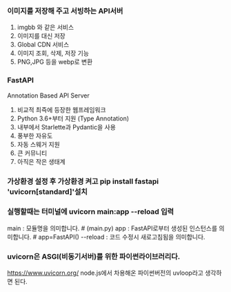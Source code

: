 ### 이미지를 저장해 주고 서빙하는 API서버

1. imgbb 와 같은 서비스
2. 이미지를 대신 저장
3. Global CDN 서비스
4. 이미지 조회, 삭제, 저장 기능
5. PNG,JPG 등을 webp로 변환

### FastAPI
Annotation Based API Server
1. 비교적 최즉에 등장한 웹프레임워크
2. Python 3.6+부터 지원 (Type Annotation)
3. 내부에서 Starlette과 Pydantic을 사용
4. 풍부한 자유도
5. 자동 스웨거 지원
6. 큰 커뮤니티
7. 아직은 작은 생태계


### 가상환경 설정 후 가상환경 켜고 pip install fastapi 'uvicorn[standard]'설치
### 실행할때는 터미널에 uvicorn main:app --reload 입력
main : 모듈명을 의미합니다. # (main.py)
app : FastAPI로부터 생성된 인스턴스를 의미합니다. # app=FastAPI()
--reload : 코드 수정시 새로고침됨을 의미합니다.

### uvicorn은 ASGI(비동기서버)를 위한 파이썬라이브러리다.
https://www.uvicorn.org/
node.js에서 차용해온 파이썬버전의 uvloop라고 생각하면 된다.
